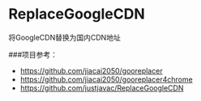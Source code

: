 # ReplaceGoogleCDN
将GoogleCDN替换为国内CDN地址

###项目参考：
* https://github.com/jiacai2050/gooreplacer
* https://github.com/jiacai2050/gooreplacer4chrome
* https://github.com/justjavac/ReplaceGoogleCDN
